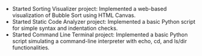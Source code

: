 
- Started Sorting Visualizer project: Implemented a web-based visualization of Bubble Sort using HTML Canvas.
- Started Static Code Analyzer project: Implemented a basic Python script for simple syntax and indentation checks.
- Started Command Line Terminal project: Implemented a basic Python script simulating a command-line interpreter with echo, cd, and ls/dir functionalities.